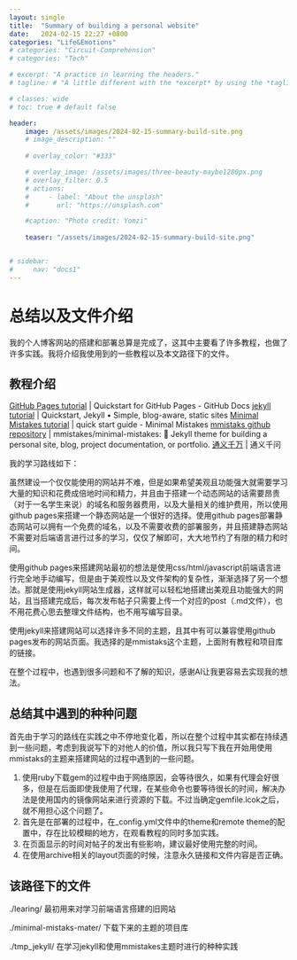```yaml
---
layout: single
title:  "Summary of building a personal website"
date:   2024-02-15 22:27 +0800
categories: "Life&Emotions"
# categories: "Circuit-Comprehension"
# categories: "Tech"

# excerpt: "A practice in learning the headers."
# tagline: # "A little different with the *excerpt* by using the *tagline*. "

# classes: wide
# toc: true # default false

header:
    image: /assets/images/2024-02-15-summary-build-site.png
    # image_description: ""
    
    # overlay_color: "#333"

    # overlay_image: /assets/images/three-beauty-maybe1280px.png
    # overlay_filter: 0.5
    # actions:
    #     - label: "About the unsplash"
    #       url: "https://unsplash.com"

    #caption: "Photo credit: Yomzi"
    
    teaser: "/assets/images/2024-02-15-summary-build-site.png"


# sidebar:
#     nav: "docs1"
---
```

# 总结以及文件介绍
我的个人博客网站的搭建和部署总算是完成了，这其中主要看了许多教程，也做了许多实践。我将介绍我使用到的一些教程以及本文路径下的文件。

## 教程介绍

[GitHub Pages tutorial](https://docs.github.com/en/pages/quickstart) | Quickstart for GitHub Pages - GitHub Docs
[jekyll tutorial](https://jekyllrb.com/docs/) | Quickstart, Jekyll • Simple, blog-aware, static sites
[Minimal Mistakes tutorial](https://mmistakes.github.io/minimal-mistakes/docs/quick-start-guide/) | quick start guide - Minimal Mistakes
[mmistaks github repository](https://github.com/mmistakes/minimal-mistakes) | mmistakes/minimal-mistakes: :triangular_ruler: Jekyll theme for building a personal site, blog, project documentation, or portfolio.
[通义千万](https://tongyi.aliyun.com/qianwen/) | 通义千问

我的学习路线如下：

虽然建设一个仅仅能使用的网站并不难，但是如果希望美观且功能强大就需要学习大量的知识和花费成倍地时间和精力，并且由于搭建一个动态网站的话需要昂贵（对于一名学生来说）的域名和服务器费用，以及大量相关的维护费用，所以使用github pages来搭建一个静态网站是一个很好的选择。使用github pages部署静态网站可以拥有一个免费的域名，以及不需要收费的部署服务，并且搭建静态网站不需要对后端语言进行过多的学习，仅仅了解即可，大大地节约了有限的精力和时间。

使用github pages来搭建网站最初的想法是使用css/html/javascript前端语言进行完全地手动编写，但是由于美观性以及文件架构的复杂性，渐渐选择了另一个想法。那就是使用jekyll网站生成器，这样就可以轻松地搭建出美观且功能强大的网站，且当搭建完成后，每次发布帖子只需要上传一个对应的post（.md文件），也不用花费心思去整理文件结构，也不用写编写目录。

使用jekyll来搭建网站可以选择许多不同的主题，且其中有可以兼容使用github pages发布的网站页面。我选择的是mmistaks这个主题，上面附有教程和项目库的链接。

在整个过程中，也遇到很多问题和不了解的知识，感谢AI让我更容易去实现我的想法。

## 总结其中遇到的种种问题
首先由于学习的路线在实践之中不停地变化着，所以在整个过程中其实都在持续遇到一些问题，考虑到我说写下的对他人的价值，所以我只写下我在开始用使用mmistaks的主题来搭建网站的过程中遇到的一些问题。
1. 使用ruby下载gem的过程中由于网络原因，会等待很久，如果有代理会好很多，但是在后面即使我使用了代理，在某些命令也要等待很长的时间，解决办法是使用国内的镜像网站来进行资源的下载。不过当确定gemfile.lcok之后，就不用担心这个问题了。
2. 首先是在部署的过程中，在_config.yml文件中的theme和remote theme的配置中，存在比较模糊的地方，在观看教程的同时多加实践。
3. 在页面显示的时间对帖子的发出有些影响，建议最好使用完整的时间。
4. 在使用archive相关的layout页面的时候，注意永久链接和文件内容是否正确。

## 该路径下的文件
./learing/  最初用来对学习前端语言搭建的旧网站

./minimal-mistaks-mater/    下载下来的主题的项目库

./tmp_jekyll/   在学习jekyll和使用mmistakes主题时进行的种种实践



